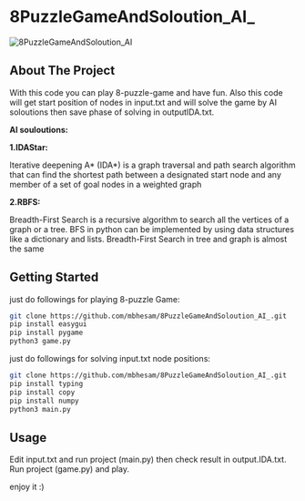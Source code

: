 # 8PuzzleGameAndSoloution_AI_

![8PuzzleGameAndSoloution_AI]((https://github.com/mbhesam/8PuzzleGameAndSoloution_AI_/blob/main/8puzzle_game.webp))

## About The Project
With this code you can play 8-puzzle-game and have fun. 
Also this code will get start position of nodes in input.txt and will solve the game by AI soloutions then save phase of solving in outputIDA.txt. 

**AI souloutions:**

**1.IDAStar:**

Iterative deepening A* (IDA*) is a graph traversal and path search algorithm that can find the shortest path between a designated start node and any member of a set of goal nodes in a weighted graph

**2.RBFS:**

Breadth-First Search is a recursive algorithm to search all the vertices of a graph or a tree. BFS in python can be implemented by using data structures like a dictionary and lists. Breadth-First Search in tree and graph is almost the same

## Getting Started
just do followings for playing 8-puzzle Game:
```bash
git clone https://github.com/mbhesam/8PuzzleGameAndSoloution_AI_.git
pip install easygui
pip install pygame
python3 game.py
```
just do followings for solving input.txt node positions:
```bash
git clone https://github.com/mbhesam/8PuzzleGameAndSoloution_AI_.git
pip install typing
pip install copy
pip install numpy
python3 main.py
```

## Usage 
Edit input.txt and run project (main.py) then check result in output.IDA.txt.
Run project (game.py) and play.

enjoy it :)
